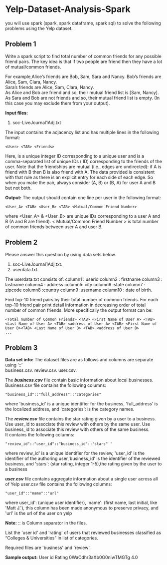 # Yelp-Dataset-Analysis-Spark
you will use spark (spark, spark dataframe, spark sql) to solve the following problems using the Yelp dataset.

## Problem 1
Write a spark script to find total number of common friends for any possible friend pairs. The key idea is that if two people are friend then they have a lot of mutual/common friends.

For example,Alice’s friends are Bob, Sam, Sara and Nancy.
Bob’s friends are Alice, Sam, Clara, Nancy.  
Sara’s friends are Alice, Sam, Clara, Nancy.  
As Alice and Bob are friend and so, their mutual friend list is [Sam, Nancy].  
As Sara and Bob are not friends and so, their mutual friend list is empty. (In this case you may exclude them from your output).

**Input files:**
1. soc-LiveJournal1Adj.txt

The input contains the adjacency list and has multiple lines in the following format: 
```
<User> <TAB> <Friends>
```
Here, <User> is a unique integer ID corresponding to a unique user and <Friends> is a comma-separated list of unique IDs (<User> ID) corresponding to the friends of the user. Note that the friendships are mutual (i.e., edges are undirected): if A is friend with B then B is also friend with A. The data provided is consistent with that rule as there is an explicit entry for each side of each edge. So when you make the pair, always consider (A, B) or (B, A) for user A and B but not both.

**Output:** The output should contain one line per user in the following format:
```
<User_A> <TAB> <User_B> <TAB> <Mutual/Common Friend Number>
``` 
where <User_A> & <User_B> are unique IDs corresponding to a user A and B (A and B are friend). < Mutual/Common Friend Number > is total number of common friends between user A and user B.

## Problem 2
Please answer this question by using data sets below.  
1. soc-LiveJournal1Adj.txt. 
2. userdata.txt. 

The userdata.txt consists of: 
column1 : userid 
column2 : firstname 
column3 : lastname 
column4 : address 
column5: city 
column6 :state
column7 : zipcode 
column8 :country 
column9 :username 
column10 : date of birth.

Find top-10 friend pairs by their total number of common friends. For each top-10 friend pair print detail information in decreasing order of total number of common friends. More specifically the output format can be:
```
<Total number of Common Friends> <TAB> <First Name of User A> <TAB> <Last Name of User A> <TAB> <address of User A> <TAB> <First Name of User B><TAB> <Last Name of User B> <TAB> <address of User B>
...
```

## Problem 3
**Data set info:**
The dataset files are as follows and columns are separate using ‘::’  
business.csv. 
review.csv. 
 user.csv.

The ***business.csv*** file contain basic information about local businesses.
Business.csv file contains the following columns:
```
"business_id"::"full_address"::"categories"
```
where 'business_id' is a unique identifier for the business, 'full_address' is the localized address,
and 'categories': is the category names.

The ***review.csv*** file contains the star rating given by a user to a business. 
Use user_id to associate this review with others by the same user. 
Use business_id to associate this review with others of the same business.  
It contains the following columns:
```
"review_id"::"user_id"::"business_id"::"stars" '
```
where review_id' is a unique identifier for the review, 'user_id' is the identifier of the authoring user,'business_id' is the identifier of the reviewed business, and
'stars': (star rating, integer 1-5),the rating given by the user to a business

***user.csv*** file contains aggregate information about a single user across all of Yelp user.csv file contains the following columns:
```
"user_id"::"name"::"url"
```
 where user_id': (unique user identifier), 'name': (first name, last initial, like 'Matt J.'), this column has been made anonymous to preserve privacy, and 'url' is the url of the user on yelp

**Note:** :: is Column separator in the files.

List the 'user id' and 'rating' of users that reviewed businesses classified as “Colleges & Universities” in list of categories.

Required files are 'business' and 'review'.

**Sample output:**
User id Rating 0WaCdhr3aXb0G0niwTMGTg 4.0
